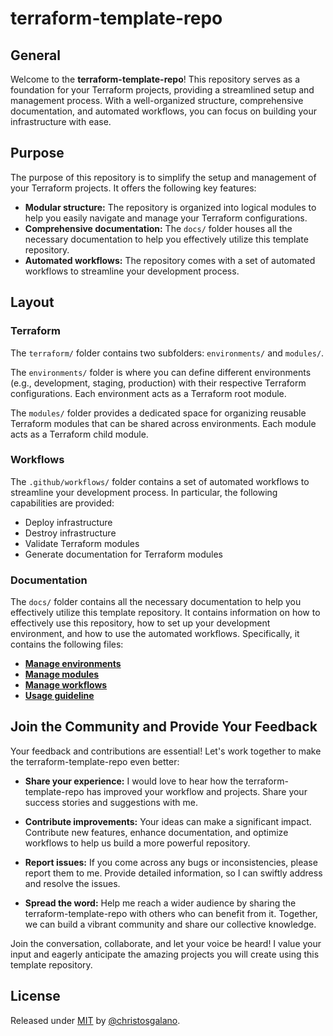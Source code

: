 # terraform-template-repo

## General

Welcome to the **terraform-template-repo**! This repository serves as a foundation for your Terraform projects, providing a streamlined setup and management process. With a well-organized structure, comprehensive documentation, and automated workflows, you can focus on building your infrastructure with ease.

## Purpose

The purpose of this repository is to simplify the setup and management of your Terraform projects. It offers the following key features:

- **Modular structure:** The repository is organized into logical modules to help you easily navigate and manage your Terraform configurations.
- **Comprehensive documentation:** The `docs/` folder houses all the necessary documentation to help you effectively utilize this template repository.
- **Automated workflows:** The repository comes with a set of automated workflows to streamline your development process.

## Layout

### Terraform

The `terraform/` folder contains two subfolders: `environments/` and `modules/`.

The `environments/` folder is where you can define different environments (e.g., development, staging, production) with their respective Terraform configurations. Each environment acts as a Terraform root module.

The `modules/` folder provides a dedicated space for organizing reusable Terraform modules that can be shared across environments. Each module acts as a Terraform child module.

### Workflows

The `.github/workflows/` folder contains a set of automated workflows to streamline your development process. In particular, the following capabilities are provided:

- Deploy infrastructure
- Destroy infrastructure
- Validate Terraform modules
- Generate documentation for Terraform modules

### Documentation

The `docs/` folder contains all the necessary documentation to help you effectively utilize this template repository. It contains information on how to effectively use this repository, how to set up your development environment, and how to use the automated workflows. Specifically, it contains the following files:

- [**Manage environments**](/docs/environment_management.md)
- [**Manage modules**](/docs/module_management.md)
- [**Manage workflows**](/docs/workflows.md)
- [**Usage guideline**](/docs/usage.md)

## Join the Community and Provide Your Feedback

Your feedback and contributions are essential! Let's work together to make the terraform-template-repo even better:

- **Share your experience:** I would love to hear how the terraform-template-repo has improved your workflow and projects. Share your success stories and suggestions with me.

- **Contribute improvements:** Your ideas can make a significant impact. Contribute new features, enhance documentation, and optimize workflows to help us build a more powerful repository.

- **Report issues:** If you come across any bugs or inconsistencies, please report them to me. Provide detailed information, so I can swiftly address and resolve the issues.

- **Spread the word:** Help me reach a wider audience by sharing the terraform-template-repo with others who can benefit from it. Together, we can build a vibrant community and share our collective knowledge.

Join the conversation, collaborate, and let your voice be heard! I value your input and eagerly anticipate the amazing projects you will create using this template repository.

## License

Released under [MIT](/LICENSE) by [@christosgalano](https://github.com/christosgalano).
